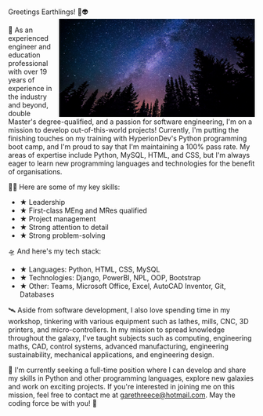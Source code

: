 Greetings Earthlings! 👋👽
<img align="right" src="https://github.com/garethreece/garethreece/blob/main/trees%20and%20stars.jpg" width="400" height="200" alt="Looking up at the sky with trees and stars at night">

🚀 As an experienced engineer and education professional with over 19 years of experience in the industry and beyond, double Master's degree-qualified, and a passion for software engineering, I'm on a mission to develop out-of-this-world projects! Currently, I'm putting the finishing touches on my training with HyperionDev's Python programming boot camp, and I'm proud to say that I'm maintaining a 100% pass rate. My areas of expertise include Python, MySQL, HTML, and CSS, but I'm always eager to learn new programming languages and technologies for the benefit of organisations.

👨‍🚀 Here are some of my key skills:
*  ★ Leadership
*  ★ First-class MEng and MRes qualified
*  ★ Project management
*  ★ Strong attention to detail
*  ★ Strong problem-solving

🛸 And here's my tech stack:
*  ★ Languages: Python, HTML, CSS, MySQL
*  ★ Technologies: Django, PowerBI, NPL, OOP, Bootstrap
*  ★ Other: Teams, Microsoft Office, Excel, AutoCAD Inventor, Git, Databases

🛰️ Aside from software development, I also love spending time in my workshop, tinkering with various equipment such as lathes, mills, CNC, 3D printers, and micro-controllers. In my mission to spread knowledge throughout the galaxy, I've taught subjects such as computing, engineering maths, CAD, control systems, advanced manufacturing, engineering sustainability, mechanical applications, and engineering design.

🌙 I'm currently seeking a full-time position where I can develop and share my skills in Python and other programming languages, explore new galaxies and work on exciting projects. If you're interested in joining me on this mission, feel free to contact me at garethreece@hotmail.com. May the coding force be with you! 🚀

